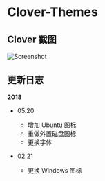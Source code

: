 # Clover-Themes
## Clover 截图
![Screenshot](https://github.com/grasonchan/Clover-Themes/raw/master/Minimalism/screenshot.png)

## 更新日志
**2018**
* 05.20
    * 增加 Ubuntu 图标
    * 重做外置磁盘图标
    * 更换字体

* 02.21
    * 更换 Windows 图标
